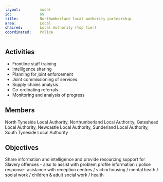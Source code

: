 ```yaml
---
layout: 		modal
id: 			69
title: 			Northumberland local authority partnership
area: 			Local
chaired: 		Local Authority (top tier)
coordinated:	Police
---
```


Activities
----------

* Frontline staff training
* Intelligence sharing
* Planning for joint enforcement
* Joint commissioning of services
* Supply chains analysis
* Co-ordinating referrals
* Monitoring and analysis of progress

Members
-------

North Tyneside Local Authority, Northumberland Local Authority, Gateshead Local Authority, Newcastle Local Authority, Sunderland Local Authority, South Tyneside Local Authority

Objectives
----------

Share information and intelligence and provide resourcing support for Slavery offences - also to assist with problem profile information / police response- asistance with reception centres / victim housing / mental heath / social work / children & adult social work / health